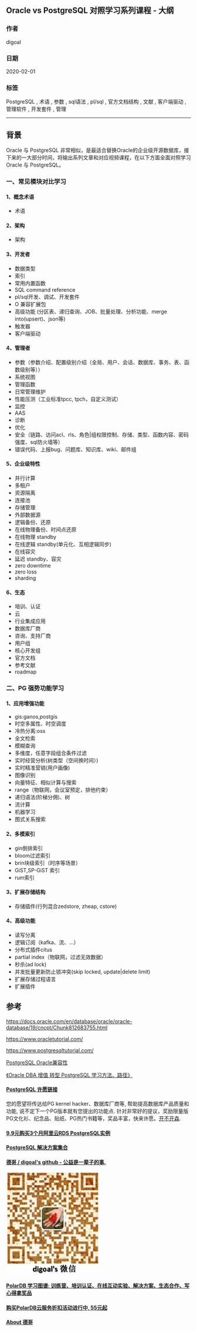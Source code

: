 ## Oracle vs PostgreSQL 对照学习系列课程 - 大纲  
      
### 作者                                                                      
digoal                                                                                                               
                        
### 日期                                                                                                               
2020-02-01                                                                                                           
                                                                                                               
### 标签                                                                                                               
PostgreSQL , 术语 , 参数 , sql语法 , pl/sql , 官方文档结构 , 文献 , 客户端驱动 , 管理软件 , 开发套件 , 管理     
                   
----             
                        
## 背景    
Oracle 与 PostgreSQL 非常相似，是最适合替换Oracle的企业级开源数据库，接下来的一大部分时间，将输出系列文章和对应视频课程，在以下方面全面对照学习Oracle 与 PostgreSQL。    
  
### 一、常见模块对比学习  
#### 1、概念术语  
- 术语     
  
#### 2、架构  
- 架构   
  
#### 3、开发者  
- 数据类型     
- 索引   
- 常用内置函数    
- SQL command reference  
- pl/sql开发、调试、开发套件  
- O 兼容扩展包   
- 高级功能 (分区表、递归查询、JOB、批量处理、分析功能、merge into(upsert)、json等)   
- 触发器   
- 客户端驱动    
  
#### 4、管理者  
- 参数（参数介绍、配置级别介绍（全局、用户、会话、数据库、事务、表、函数级别等））    
- 系统视图    
- 管理函数      
- 日常管理维护   
- 性能压测（工业标准tpcc, tpch，自定义测试）    
- 监控   
- AAS   
- 诊断   
- 优化   
- 安全（链路、访问acl、rls、角色|组权限控制、存储、类型、函数内容、密码强度、sql防火墙等）    
- 错误代码、上报bug、问题库、知识库、wiki、邮件组   
  
#### 5、企业级特性  
- 并行计算   
- 多租户   
- 资源隔离    
- 连接池    
- 存储管理     
- 外部数据源    
- 逻辑备份、还原    
- 在线物理备份、时间点还原    
- 在线物理 standby    
- 在线逻辑 standby(单元化、互相逻辑同步)    
- 在线容灾    
- 延迟 standby、容灾    
- zero downtime    
- zero loss    
- sharding   
  
#### 6、生态  
- 培训、认证  
- 云  
- 行业集成应用  
- 数据库厂商  
- 咨询、支持厂商  
- 用户组   
- 核心开发组   
- 官方文档   
- 参考文献   
- roadmap   
  
### 二、PG 强势功能学习  
#### 1、应用增强功能  
- gis:ganos,postgis    
- 时空多属性、时空调度    
- 冷热分离:oss    
- 全文检索    
- 模糊查询    
- 多维度，任意字段组合条件过滤   
- 实时经营分析(树类型（空间换时间）)   
- 实时精准营销(用户画像)    
- 图像识别    
- 向量特征、相似计算与搜索    
- range（物联网，会议室预定，排他约束）    
- 递归语法(阶梯分佣)、树    
- 流计算    
- 机器学习
- 图式关系搜索    
  
#### 2、多模索引  
- gin倒排索引   
- bloom过滤索引    
- brin块级索引（时序等场景）   
- GiST,SP-GiST 索引   
- rum索引  
  
#### 3、扩展存储结构  
- 存储插件(行列混合zedstore, zheap, cstore)   
  
#### 4、高级功能  
- 读写分离    
- 逻辑订阅（kafka、流、...）    
- 分布式插件citus  
- partial index（物联网，过滤无效数据）    
- 秒杀(ad lock)    
- 并发批量更新防止锁冲突(skip locked, update|delete limit)    
- 扩展存储过程语言
- 扩展插件    
    
## 参考  
https://docs.oracle.com/en/database/oracle/oracle-database/19/cncpt/Chunk812683755.html  
  
https://www.oracletutorial.com/  
  
https://www.postgresqltutorial.com/  
  
[PostgreSQL Oracle兼容性](../class/21.md)  
  
[《Oracle DBA 增值 转型 PostgreSQL 学习方法、路径》](../201804/20180425_01.md)     
  
  
  
  
  
  
  
  
  
  
  
  
  
  
  
  
  
  
  
  
  
  
  
  
  
  
  
  
  
  
  
  
  
  
  
  
  
  
  
  
  
  
  
  
  
  
  
  
  
  
  
  
  
  
#### [PostgreSQL 许愿链接](https://github.com/digoal/blog/issues/76 "269ac3d1c492e938c0191101c7238216")
您的愿望将传达给PG kernel hacker、数据库厂商等, 帮助提高数据库产品质量和功能, 说不定下一个PG版本就有您提出的功能点. 针对非常好的提议，奖励限量版PG文化衫、纪念品、贴纸、PG热门书籍等，奖品丰富，快来许愿。[开不开森](https://github.com/digoal/blog/issues/76 "269ac3d1c492e938c0191101c7238216").  
  
  
#### [9.9元购买3个月阿里云RDS PostgreSQL实例](https://www.aliyun.com/database/postgresqlactivity "57258f76c37864c6e6d23383d05714ea")
  
  
#### [PostgreSQL 解决方案集合](https://yq.aliyun.com/topic/118 "40cff096e9ed7122c512b35d8561d9c8")
  
  
#### [德哥 / digoal's github - 公益是一辈子的事.](https://github.com/digoal/blog/blob/master/README.md "22709685feb7cab07d30f30387f0a9ae")
  
  
![digoal's wechat](../pic/digoal_weixin.jpg "f7ad92eeba24523fd47a6e1a0e691b59")
  
  
#### [PolarDB 学习图谱: 训练营、培训认证、在线互动实验、解决方案、生态合作、写心得拿奖品](https://www.aliyun.com/database/openpolardb/activity "8642f60e04ed0c814bf9cb9677976bd4")
  
  
#### [购买PolarDB云服务折扣活动进行中, 55元起](https://www.aliyun.com/activity/new/polardb-yunparter?userCode=bsb3t4al "e0495c413bedacabb75ff1e880be465a")
  
  
#### [About 德哥](https://github.com/digoal/blog/blob/master/me/readme.md "a37735981e7704886ffd590565582dd0")
  
